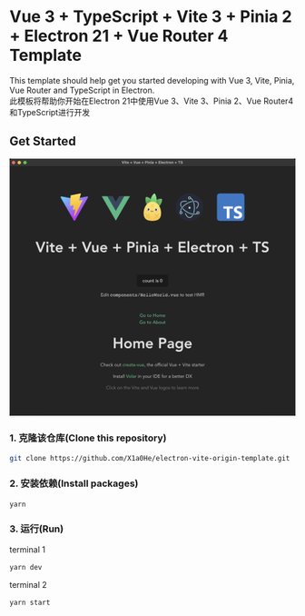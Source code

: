# Vue 3 + TypeScript + Vite 3 + Pinia 2 + Electron 21 + Vue Router 4 Template
This template should help get you started developing with Vue 3, Vite, Pinia, Vue Router and TypeScript in Electron.<br>
此模板将帮助你开始在Electron 21中使用Vue 3、Vite 3、Pinia 2、Vue Router4 和TypeScript进行开发
## Get Started
![](https://github.com/X1a0He/electron-vite-origin-template/blob/main/public/Snipaste.png)
### 1. 克隆该仓库\(Clone this repository\)
```bash
git clone https://github.com/X1a0He/electron-vite-origin-template.git
```

### 2. 安装依赖\(Install packages\)
```bash
yarn
```

### 3. 运行\(Run\)
terminal 1
```bash
yarn dev
```
terminal 2
```bash
yarn start
```
